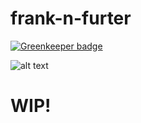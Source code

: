 # frank-n-furter

[![Greenkeeper badge](https://badges.greenkeeper.io/JustinLivi/frank-n-furter.svg)](https://greenkeeper.io/)

![alt text](https://media.giphy.com/media/8WMswV4vMjTpe/giphy.gif 'Dr. Frank N. Furter')

# WIP!
